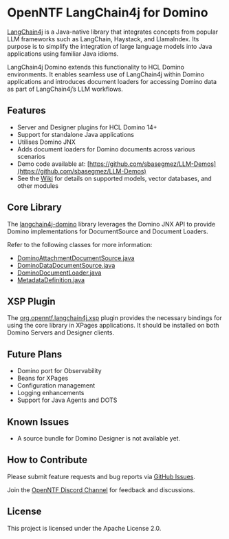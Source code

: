# OpenNTF LangChain4j for Domino

[LangChain4j](https://docs.langchain4j.dev) is a Java-native library that integrates concepts from popular LLM frameworks such as LangChain, Haystack, and LlamaIndex. Its purpose is to simplify the integration of large language models into Java applications using familiar Java idioms.

LangChain4j Domino extends this functionality to HCL Domino environments. It enables seamless use of LangChain4j within Domino applications and introduces document loaders for accessing Domino data as part of LangChain4j’s LLM workflows.

## Features

- Server and Designer plugins for HCL Domino 14+
- Support for standalone Java applications 
- Utilises Domino JNX
- Adds document loaders for Domino documents across various scenarios
- Demo code available at: [https://github.com/sbasegmez/LLM-Demos](https://github.com/sbasegmez/LLM-Demos)
- See the [Wiki](https://github.com/sbasegmez/langchain4j-domino/wiki) for details on supported models, vector databases, and other modules

## Core Library

The [langchain4j-domino](core-libs/langchain4j-domino) library leverages the Domino JNX API to provide Domino implementations for DocumentSource and Document Loaders.

Refer to the following classes for more information:

- [DominoAttachmentDocumentSource.java](core-libs/langchain4j-domino/src/main/java/org/openntf/langchain4j/data/DominoAttachmentDocumentSource.java) 
- [DominoDataDocumentSource.java](core-libs/langchain4j-domino/src/main/java/org/openntf/langchain4j/data/DominoDataDocumentSource.java)
- [DominoDocumentLoader.java](core-libs/langchain4j-domino/src/main/java/org/openntf/langchain4j/data/DominoDocumentLoader.java)
- [MetadataDefinition.java](core-libs/langchain4j-domino/src/main/java/org/openntf/langchain4j/data/MetadataDefinition.java)

## XSP Plugin

The [org.openntf.langchain4j.xsp](extension-plugins/org.openntf.langchain4j.xsp) plugin provides the necessary bindings for using the core library in XPages applications. It should be installed on both Domino Servers and Designer clients.

## Future Plans

- Domino port for Observability
- Beans for XPages
- Configuration management
- Logging enhancements
- Support for Java Agents and DOTS

## Known Issues

- A source bundle for Domino Designer is not available yet.

## How to Contribute

Please submit feature requests and bug reports via [GitHub Issues](https://github.com/sbasegmez/langchain4j-domino/issues).

Join the [OpenNTF Discord Channel](https://openntf.org/discord) for feedback and discussions.

## License

This project is licensed under the Apache License 2.0.
